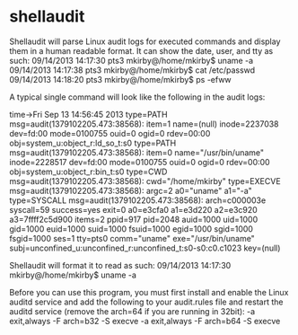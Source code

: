 # shellaudit

Shellaudit will parse Linux audit logs for executed commands and display them in a human readable format.
It can show the date, user, and tty as such: 
        09/14/2013 14:17:30 pts3 mkirby@/home/mkirby$ uname -a
        09/14/2013 14:17:38 pts3 mkirby@/home/mkirby$ cat /etc/passwd
        09/14/2013 14:18:20 pts3 mkirby@/home/mkirby$ ps -efww
        
A typical single command will look like the following in the audit logs:

time->Fri Sep 13 14:56:45 2013
type=PATH msg=audit(1379102205.473:38568): item=1 name=(null) inode=2237038 dev=fd:00 mode=0100755 ouid=0 ogid=0 rdev=00:00 obj=system_u:object_r:ld_so_t:s0
type=PATH msg=audit(1379102205.473:38568): item=0 name="/usr/bin/uname" inode=2228517 dev=fd:00 mode=0100755 ouid=0 ogid=0 rdev=00:00 obj=system_u:object_r:bin_t:s0
type=CWD msg=audit(1379102205.473:38568):  cwd="/home/mkirby"
type=EXECVE msg=audit(1379102205.473:38568): argc=2 a0="uname" a1="-a"
type=SYSCALL msg=audit(1379102205.473:38568): arch=c000003e syscall=59 success=yes exit=0 a0=e3cfa0 a1=e3d220 a2=e3c920 a3=7ffff2c5d900 items=2 ppid=917 pid=2048 auid=1000 uid=1000 gid=1000 euid=1000 suid=1000 fsuid=1000 egid=1000 sgid=1000 fsgid=1000 ses=1 tty=pts0 comm="uname" exe="/usr/bin/uname" subj=unconfined_u:unconfined_r:unconfined_t:s0-s0:c0.c1023 key=(null)




Shellaudit will format it to read as such:
09/14/2013 14:17:30 mkirby@/home/mkirby$ uname -a





Before you can use this program, you must first install and enable the Linux auditd service and add the following to your audit.rules file and restart the auditd service (remove the arch=64 if you are running in 32bit):
-a exit,always -F arch=b32 -S execve
-a exit,always -F arch=b64 -S execve
